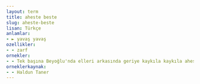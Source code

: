 ```yaml
---
layout: term
title: aheste beste
slug: aheste-beste
lisan: Türkçe
anlamlar:
- ► yavaş yavaş
ozellikler:
- - zarf
ornekler:
- - Tek başına Beyoğlu'nda elleri arkasında geriye kaykıla kaykıla aheste beste gezer.
orneklerkaynak:
- - Haldun Taner
---
```

